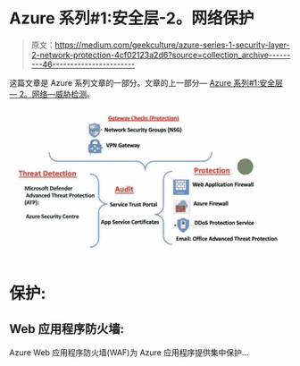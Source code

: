 # Azure 系列#1:安全层-2。网络保护

> 原文：<https://medium.com/geekculture/azure-series-1-security-layer-2-network-protection-4cf02123a2d6?source=collection_archive---------46----------------------->

这篇文章是 Azure 系列文章的一部分。文章的上一部分— [Azure 系列#1:安全层— 2。网络—威胁检测](/geekculture/azure-series-1-security-layer-2-network-threat-detection-ed3b5bfbb3e7?source=your_stories_page-------------------------------------)。

![](img/f431c43eda9f1d9692494eade1611ae1.png)

# 保护:

## Web 应用程序防火墙:

Azure Web 应用程序防火墙(WAF)为 Azure 应用程序提供集中保护…